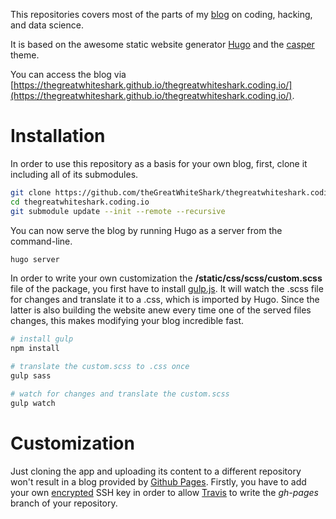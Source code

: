 This repositories covers most of the parts of my
[blog](https://thegreatwhiteshark.github.io/) on coding, hacking, and
data science. 

It is based on the awesome static website generator
[Hugo](https://gohugo.io/) and the
[casper](https://github.com/vjeantet/hugo-theme-casper) theme.

You can access the blog via
[https://thegreatwhiteshark.github.io/thegreatwhiteshark.coding.io/](https://thegreatwhiteshark.github.io/thegreatwhiteshark.coding.io/).

# Installation

In order to use this repository as a basis for your own blog, first,
clone it including all of its submodules.

``` bash
git clone https://github.com/theGreatWhiteShark/thegreatwhiteshark.coding.io.git
cd thegreatwhiteshark.coding.io
git submodule update --init --remote --recursive
```

You can now serve the blog by running Hugo as a server from the
command-line.

``` bash
hugo server
```

In order to write your own customization the
**/static/css/scss/custom.scss** file of the package, you first have
to install [gulp.js](https://gulpjs.com/). It will watch the .scss
file for changes and translate it to a .css, which is imported by
Hugo. Since the latter is also building the website anew every time
one of the served files changes, this makes modifying your blog
incredible fast.

``` bash
# install gulp
npm install

# translate the custom.scss to .css once
gulp sass

# watch for changes and translate the custom.scss
gulp watch
```

# Customization

Just cloning the app and uploading its content to a different
repository won't result in a blog provided by [Github
Pages](https://pages.github.com/). Firstly, you have to add your own
[encrypted](http://rcoedo.com/post/hugo-static-site-generator/) SSH
key in order to allow [Travis](https://travis-ci.org/) to write the
*gh-pages* branch of your repository. 
